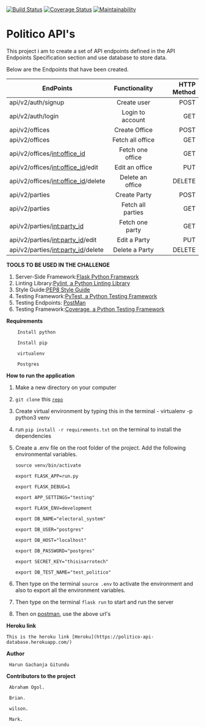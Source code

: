 [![Build Status](https://travis-ci.org/Arrotech/Politico_Api.svg?branch=develop)](https://travis-ci.org/Arrotech/Politico_Api) [![Coverage Status](https://coveralls.io/repos/github/Arrotech/Politico_Api/badge.svg?branch=develop)](https://coveralls.io/github/Arrotech/Politico_Api?branch=develop) [![Maintainability](https://api.codeclimate.com/v1/badges/e4c6a7d21481978d93b4/maintainability)](https://codeclimate.com/github/Arrotech/Politico_Api/maintainability)


# Politico API's

This project i am to create a set of API endpoints defined in the API Endpoints Specification
section and use database to store data.


Below are the Endpoints that have been created.

| EndPoints       | Functionality  | HTTP Method  |
| ------------- |:-------------:| -----:|
| api/v2/auth/signup | Create user| POST |
| api/v2/auth/login | Login to account |GET|
| api/v2/offices | Create Office | POST |
| api/v2/offices | Fetch all office | GET |
| api/v2/offices/<int:office_id> | Fetch one office | GET |
| api/v2/offices/<int:office_id>/edit | Edit an office | PUT |
| api/v2/offices/<int:office_id>/delete | Delete an office | DELETE |
| api/v2/parties | Create Party | POST |
| api/v2/parties | Fetch all parties | GET |
| api/v2/parties/<int:party_id> | Fetch one party | GET |
| api/v2/parties/<int:party_id>/edit | Edit a Party | PUT |
| api/v2/parties/<int:party_id>/delete | Delete a Party | DELETE |



**TOOLS TO BE USED IN THE CHALLENGE**
1. Server-Side Framework:[Flask Python Framework](http://flask.pocoo.org/)
2. Linting Library:[Pylint, a Python Linting Library](https://www.pylint.org/)
3. Style Guide:[PEP8 Style Guide](https://www.python.org/dev/peps/pep-0008/)
4. Testing Framework:[PyTest, a Python Testing Framework](https://docs.pytest.org/en/latest/)
5. Testing Endpoints: [PostMan](https://www.getpostman.com/)
6. Testing Framework:[Coverage, a Python Testing Framework](https://coverage.readthedocs.io/en/v4.5.x/)
 
**Requirements**

		Install python

		Install pip

		virtualenv

		Postgres


**How to run the application**
 1. Make a new directory on your computer
 2. `git clone` this  <code>[repo](https://github.com/Arrotech/Politico_Api/)</code>
 3. Create virtual environment by typing this in the terminal - virtualenv -p python3 venv
 4. run `pip install -r requirements.txt` on the terminal to install the dependencies
 5. Create a .env file on the root folder of the project. Add the following  environmental variables.


 		
 		source venv/bin/activate

		export FLASK_APP=run.py

		export FLASK_DEBUG=1

		export APP_SETTINGS="testing"

		export FLASK_ENV=development

		export DB_NAME="electoral_system"

		export DB_USER="postgres"

		export DB_HOST="localhost"

		export DB_PASSWORD="postgres"

		export SECRET_KEY="thisisarrotech"

		export DB_TEST_NAME="test_politico"

 6. Then type on the terminal ```source .env``` to activate the environment and also to export all the environment variables.
 7. Then type on the terminal ```flask run``` to start and run the server
 8. Then on [postman](https://www.getpostman.com/), use the above url's

**Heroku link**

	This is the heroku link [Heroku](https://politico-api-database.herokuapp.com/)

**Author**

     Harun Gachanja Gitundu


**Contributors to the project**

     Abraham Ogol.

     Brian.

     wilson.

     Mark.